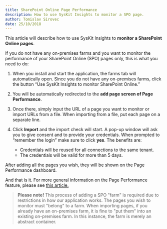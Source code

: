 ```yaml
---
title: SharePoint Online Page Performance
description: How to use SysKit Insights to monitor a SPO page. 
author: Tomislav Sirovec
date: 25/10/2018
---
```


This article will describe how to use SysKit Insights to __monitor a SharePoint Online pages__. 

If you do not have any on-premises farms and you want to monitor the performance of your SharePoint Online (SPO) pages only, this is what you need to do:

1. When you install and start the application, the farms tab will automatically open. Since you do not have any on-premises farms, click the button “Use SysKit Insights to monitor SharePoint Online.”

2. You will be automatically redirected to the __add page screen of Page Performance__.

3. Once there, simply input the URL of a page you want to monitor or import URLs from a file. When importing from a file, put each page on a separate line.

4. Click __Import__ and the import check will start. A pop-up window will ask you to give consent and to provide your credentials. When prompted to “remember the login” make sure to click __yes__. The benefits are:
    - Credentials will be reused for all connections to the same tenant.
    - The credentials will be valid for more than 5 days.

After adding all the pages you wish, they will be shown on the Page Performance dashboard.

And that is it. For more general information on the Page Performance feature, please see [this article.](#internal/get-to-know-insights/page-performance-screen#page-performance-dashboard)

> __Please note!__ This process of adding a SPO "farm" is required due to restrictions in how our application works. The pages you wish to monitor must "belong" to a farm.
When importing pages, if you already have an on-premises farm, it is fine to "put them" into an existing on-premises farm. In this instance, the farm is merely an abstract container.

